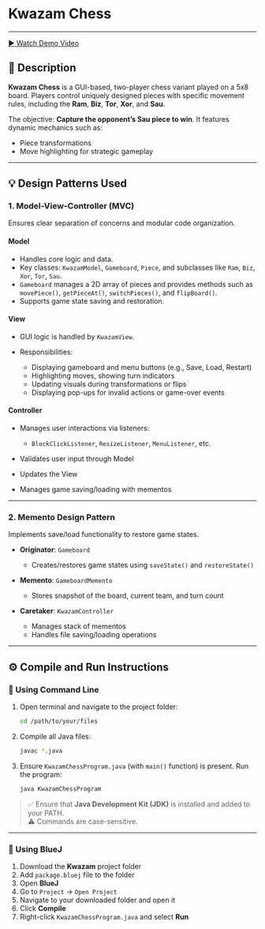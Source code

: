 # Kwazam Chess

---
[▶️ Watch Demo Video](https://youtu.be/2K_3BtAVkg4)
<br>

## 📝 Description

**Kwazam Chess** is a GUI-based, two-player chess variant played on a 5x8 board. Players control uniquely designed pieces with specific movement rules, including the **Ram**, **Biz**, **Tor**, **Xor**, and **Sau**.

The objective: **Capture the opponent’s Sau piece to win**.
It features dynamic mechanics such as:

* Piece transformations
* Move highlighting for strategic gameplay

---

## 💡 Design Patterns Used

### 1. Model-View-Controller (MVC)

Ensures clear separation of concerns and modular code organization.

#### Model

* Handles core logic and data.
* Key classes: `KwazamModel`, `Gameboard`, `Piece`, and subclasses like `Ram`, `Biz`, `Xor`, `Tor`, `Sau`.
* `Gameboard` manages a 2D array of pieces and provides methods such as `movePiece()`, `getPieceAt()`, `switchPieces()`, and `flipBoard()`.
* Supports game state saving and restoration.

#### View

* GUI logic is handled by `KwazamView`.
* Responsibilities:

  * Displaying gameboard and menu buttons (e.g., Save, Load, Restart)
  * Highlighting moves, showing turn indicators
  * Updating visuals during transformations or flips
  * Displaying pop-ups for invalid actions or game-over events

#### Controller

* Manages user interactions via listeners:

  * `BlockClickListener`, `ResizeListener`, `MenuListener`, etc.
* Validates user input through Model
* Updates the View
* Manages game saving/loading with mementos

---

### 2. Memento Design Pattern

Implements save/load functionality to restore game states.

* **Originator**: `Gameboard`

  * Creates/restores game states using `saveState()` and `restoreState()`

* **Memento**: `GameboardMemento`

  * Stores snapshot of the board, current team, and turn count

* **Caretaker**: `KwazamController`

  * Manages stack of mementos
  * Handles file saving/loading operations

---

## ⚙️ Compile and Run Instructions

### 🔸 Using Command Line

1. Open terminal and navigate to the project folder:

   ```bash
   cd /path/to/your/files
   ```

2. Compile all Java files:

   ```bash
   javac *.java
   ```

3. Ensure `KwazamChessProgram.java` (with `main()` function) is present. Run the program:

   ```bash
   java KwazamChessProgram
   ```

> ✅ Ensure that **Java Development Kit (JDK)** is installed and added to your PATH. <br>
> ⚠️ Commands are case-sensitive.

---

### 🔸 Using BlueJ

1. Download the **Kwazam** project folder
2. Add `package.bluej` file to the folder
3. Open **BlueJ**
4. Go to `Project` → `Open Project`
5. Navigate to your downloaded folder and open it
6. Click **Compile**
7. Right-click `KwazamChessProgram.java` and select **Run**
